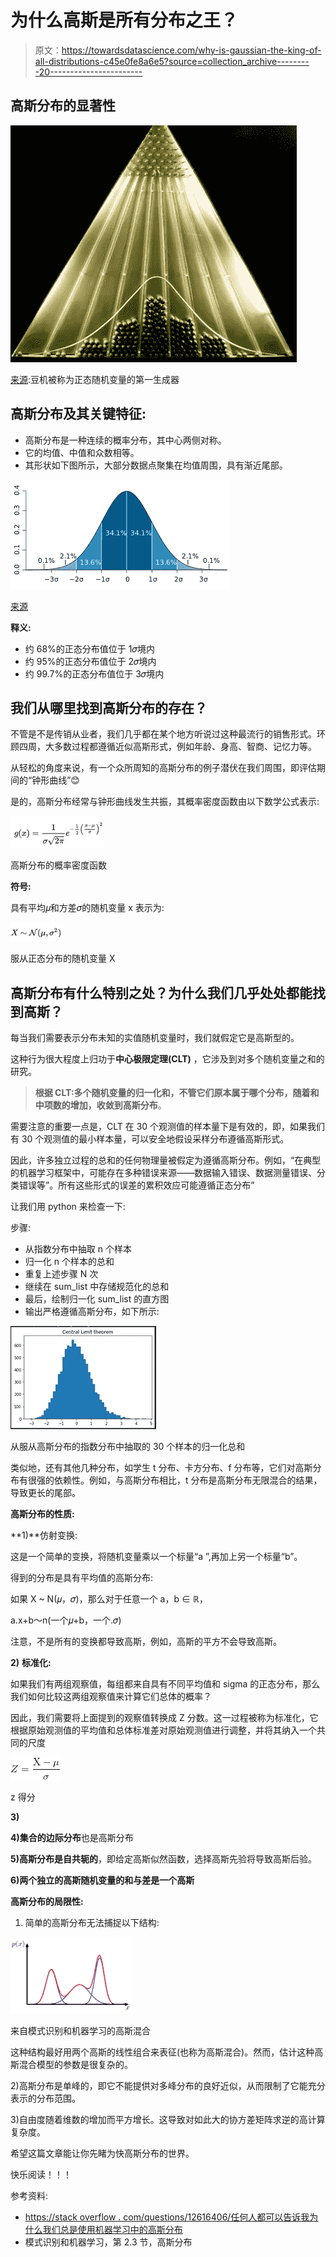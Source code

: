 # 为什么高斯是所有分布之王？

> 原文：<https://towardsdatascience.com/why-is-gaussian-the-king-of-all-distributions-c45e0fe8a6e5?source=collection_archive---------20----------------------->

## 高斯分布的显著性

![](img/1c0b236807fce59e49f800c28442de53.png)

[来源](https://en.wikipedia.org/wiki/Normal_distribution):豆机被称为正态随机变量的第一生成器

## **高斯分布及其关键特征:**

*   高斯分布是一种连续的概率分布，其中心两侧对称。
*   它的均值、中值和众数相等。
*   其形状如下图所示，大部分数据点聚集在均值周围，具有渐近尾部。

![](img/0f9f924197c9e5b5891840470763c235.png)

[来源](https://en.wikipedia.org/wiki/Normal_distribution)

**释义:**

*   约 68%的正态分布值位于 1𝜎境内
*   约 95%的正态分布值位于 2𝜎境内
*   约 99.7%的正态分布值位于 3𝜎境内

## **我们从哪里找到高斯分布的存在？**

不管是不是传销从业者，我们几乎都在某个地方听说过这种最流行的销售形式。环顾四周，大多数过程都遵循近似高斯形式，例如年龄、身高、智商、记忆力等。

从轻松的角度来说，有一个众所周知的高斯分布的例子潜伏在我们周围，即评估期间的“钟形曲线”😊

是的，高斯分布经常与钟形曲线发生共振，其概率密度函数由以下数学公式表示:

![](img/de02a27df36d5010a891fb15d09fee57.png)

高斯分布的概率密度函数

**符号:**

具有平均𝜇和方差𝜎的随机变量 x 表示为:

![](img/dd874c835d8d8d0a7bd30e483e5724d3.png)

服从正态分布的随机变量 X

## **高斯分布有什么特别之处？为什么我们几乎处处都能找到高斯？**

每当我们需要表示分布未知的实值随机变量时，我们就假定它是高斯型的。

这种行为很大程度上归功于**中心极限定理(CLT)** ，它涉及到对多个随机变量之和的研究。

> **根据 CLT:多个随机变量的归一化和，不管它们原本属于哪个分布，随着和中项数的增加，收敛到高斯分布**。

需要注意的重要一点是，CLT 在 30 个观测值的样本量下是有效的，即，如果我们有 30 个观测值的最小样本量，可以安全地假设采样分布遵循高斯形式。

因此，许多独立过程的总和的任何物理量被假定为遵循高斯分布。例如，“在典型的机器学习框架中，可能存在多种错误来源——数据输入错误、数据测量错误、分类错误等”。所有这些形式的误差的累积效应可能遵循正态分布”

让我们用 python 来检查一下:

步骤:

*   从指数分布中抽取 n 个样本
*   归一化 n 个样本的总和
*   重复上述步骤 N 次
*   继续在 sum_list 中存储规范化的总和
*   最后，绘制归一化 sum_list 的直方图
*   输出严格遵循高斯分布，如下所示:

![](img/2d0073efdf7b7459aae5ea0dd16a2b20.png)

从服从高斯分布的指数分布中抽取的 30 个样本的归一化总和

类似地，还有其他几种分布，如学生 t 分布、卡方分布、f 分布等，它们对高斯分布有很强的依赖性。例如，与高斯分布相比，t 分布是高斯分布无限混合的结果，导致更长的尾部。

**高斯分布的性质:**

**1)**仿射变换:

这是一个简单的变换，将随机变量乘以一个标量“a ”,再加上另一个标量“b”。

得到的分布是具有平均值的高斯分布:

如果 X ~ N(𝜇，𝜎)，那么对于任意一个 a，b ∈ ℝ，

a.x+b～n(一个𝜇+b，一个.𝜎)

注意，不是所有的变换都导致高斯，例如，高斯的平方不会导致高斯。

**2)** **标准化:**

如果我们有两组观察值，每组都来自具有不同平均值和 sigma 的正态分布，那么我们如何比较这两组观察值来计算它们总体的概率？

因此，我们需要将上面提到的观察值转换成 Z 分数。这一过程被称为标准化，它根据原始观测值的平均值和总体标准差对原始观测值进行调整，并将其纳入一个共同的尺度

![](img/417b29b832d037e0ecd0951c4e76fb25.png)

z 得分

**3)**

**4)集合的边际分布**也是高斯分布

**5)高斯分布是自共轭的**，即给定高斯似然函数，选择高斯先验将导致高斯后验。

**6)两个独立的高斯随机变量的和与差是一个高斯**

**高斯分布的局限性:**

1.  简单的高斯分布无法捕捉以下结构:

![](img/c768e37f60b3755fd2c22fc711e4d028.png)

来自模式识别和机器学习的高斯混合

这种结构最好用两个高斯的线性组合来表征(也称为高斯混合)。然而，估计这种高斯混合模型的参数是很复杂的。

2)高斯分布是单峰的，即它不能提供对多峰分布的良好近似，从而限制了它能充分表示的分布范围。

3)自由度随着维数的增加而平方增长。这导致对如此大的协方差矩阵求逆的高计算复杂度。

希望这篇文章能让你先睹为快高斯分布的世界。

快乐阅读！！！

参考资料:

*   [https://stack overflow . com/questions/12616406/任何人都可以告诉我为什么我们总是使用机器学习中的高斯分布](https://stackoverflow.com/questions/12616406/anyone-can-tell-me-why-we-always-use-the-gaussian-distribution-in-machine-learni)
*   模式识别和机器学习，第 2.3 节，高斯分布